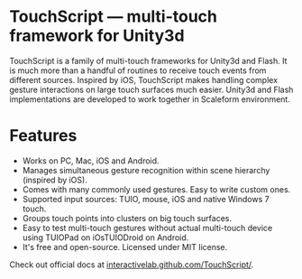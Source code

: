 # TouchScript — multi-touch framework for Unity3d
TouchScript is a family of multi-touch frameworks for Unity3d and Flash. It is much more than a handful of routines to receive touch events from different sources. Inspired by iOS, TouchScript makes handling complex gesture interactions on large touch surfaces much easier. Unity3d and Flash implementations are developed to work together in Scaleform environment. 

# Features
 - Works on PC, Mac, iOS and Android.</li>
 - Manages simultaneous gesture recognition within scene hierarchy (inspired by iOS).
 - Comes with many commonly used gestures. Easy to write custom ones.
 - Supported input sources: TUIO, mouse, iOS and native Windows 7 touch.
 - Groups touch points into clusters on big touch surfaces.
 - Easy to test multi-touch gestures without actual multi-touch device using TUIOPad on iOsTUIODroid on Android.
 - It's free and open-source. Licensed under MIT license.

Check out official docs at [interactivelab.github.com/TouchScript/](http://interactivelab.github.com/TouchScript/).
